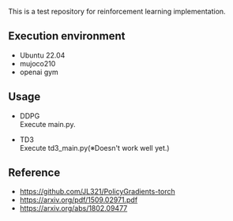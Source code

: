 This is a test repository for reinforcement learning implementation.

## Execution environment
- Ubuntu 22.04
- mujoco210
- openai gym

## Usage
- DDPG  
Execute main.py.
 
- TD3  
 Execute td3_main.py(※Doesn't work well yet.)

## Reference
- https://github.com/JL321/PolicyGradients-torch
- https://arxiv.org/pdf/1509.02971.pdf
- https://arxiv.org/abs/1802.09477
